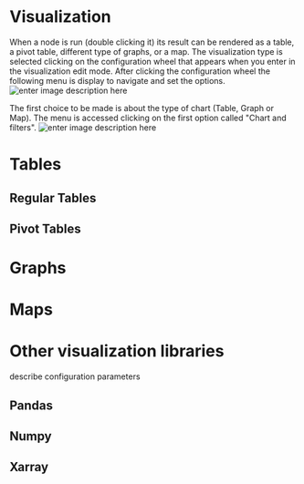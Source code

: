 # Visualization
When a node is run (double clicking it) its result can be rendered as a table, a pivot table, different type of graphs, or a map.
The visualization type is selected clicking on the configuration wheel that appears when you enter in the visualization edit mode. After clicking the configuration wheel the following menu is display to navigate and set the options.
![enter image description here](http://img.pyplan.org/viz-edit2.png)

The first choice to be made is about the type of chart (Table, Graph or Map). The menu is accessed clicking on the first option called "Chart and filters".
![enter image description here](http://img.pyplan.org/viz-viz-type.png)

# Tables
## Regular Tables
## Pivot Tables
# Graphs
# Maps
# Other visualization libraries

describe configuration parameters
## Pandas
## Numpy
## Xarray

<!--stackedit_data:
eyJoaXN0b3J5IjpbMTE2NDI0MDQ5MCwtMTY2NjI1Njc5MiwxOT
U0NTYxNTQzLDEyNTk4MjEzMDAsMTc3NDU2OTQ3MCwxNzQzMDIx
NjA0LC02ODA5MDUwODVdfQ==
-->